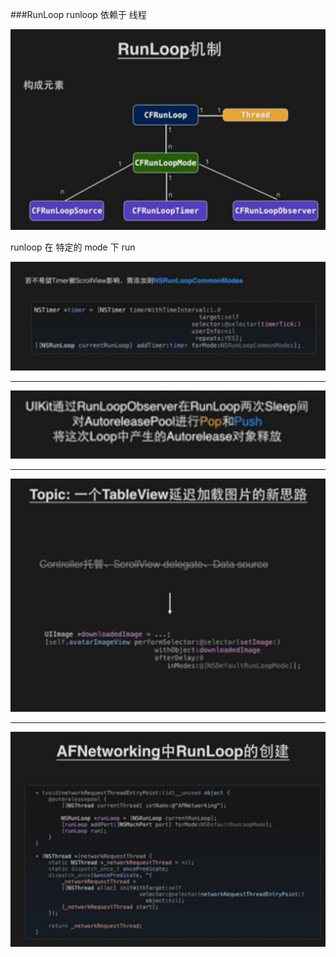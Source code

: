 ###RunLoop
runloop 依赖于 线程

![](https://github.com/someValue/Note/blob/master/iOS/src/RunLoop构成.png)

runloop 在 特定的 mode 下 run

![](https://github.com/someValue/Note/blob/master/iOS/src/滚屏NSTimer不停.png)

---
![](https://github.com/someValue/Note/blob/master/iOS/src/Autorelease何时释放对象.png)

---
![](https://github.com/someValue/Note/blob/master/iOS/src/滚动停下来再加载图片.png)

---
![](https://github.com/someValue/Note/blob/master/iOS/src/Runloop常驻线程.png)